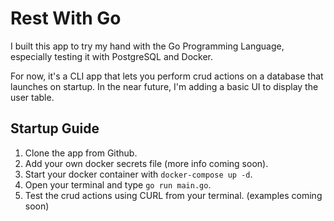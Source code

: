 # Rest With Go
I built this app to try my hand with the Go Programming Language, especially testing it with PostgreSQL and Docker.

For now, it's a CLI app that lets you perform crud actions on a database that launches on startup. In the near future, I'm adding a basic UI to display the user table.

## Startup Guide
1. Clone the app from Github.
2. Add your own docker secrets file (more info coming soon).
3. Start your docker container with `docker-compose up -d`.
4. Open your terminal and type `go run main.go`. 
5. Test the crud actions using CURL from your terminal. (examples coming soon)